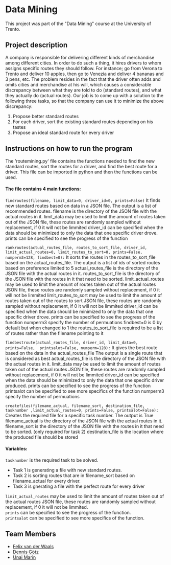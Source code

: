 # Data Mining
This project was part of the "Data Mining" course at the University of Trento.

## Project description
A company is responsible for delivering different kinds of merchandise among different cities. In order to do such a thing, 
it hires drivers to whom assigns specific routes they should follow. For instance; go from Verona to Trento and deliver 
10 apples, then go to Venezia and deliver 4 bananas and 3 pens, etc. The problem resides in the fact that the driver often 
adds and omits cities and merchandise at his will, which causes a considerable discrepancy between what they are told to do 
(standard routes), and what they actually do (actual routes). Our job is to come up with a solution to the following three 
tasks, so that the company can use it to minimize the above discrepancy:
  1. Propose better standard routes
  2. For each driver, sort the existing standard routes depending on his tastes
  3. Propose an ideal standard route for every driver

## Instructions on how to run the program
The 'routemining.py' file contains the functions needed to find the new standard routes, sort the routes for a driver, and find the best route for a driver.
This file can be imported in python and then the functions can be used.

#### The file contains 4 main functions:
```findroutes(filename, limit_data=0, driver_id=0, prints=False)```
It finds new standard routes based on data in a JSON file. The output is a list of recommended routes.
filename is the directory of the JSON file with the actual routes in it.
limit_data may be used to limit the amount of routes taken out of the JSON file, these routes are randomly sampled without replacement, if 0 it will not be limmited
driver_id can be specified when the data should be minimized to only the data that one specific driver drove.
prints can be specified to see the progress of the function

```rankroutes(actual_routes_file, routes_to_sort_file, driver_id, limit_actual_routes=0, limit_routes_to_sort=0, prints=False, numperm3=128, findbest=0):```
It sorts the routes in the routes_to_sort_file based on the actual_routes_file. The output is a list of ids of sorted routes based on preference limited to 5
actual_routes_file is the directory of the JSON file with the actual routes in it.
routes_to_sort_file is the directory of the JSON file with the routes in it that need to be sorted.
limit_actual_routes may be used to limit the amount of routes taken out of the actual routes JSON file, these routes are randomly sampled without replacement, if 0 it will not be limmited
limit_routes_to_sort may be used to limit the amount of routes taken out of the routes to sort JSON file, these routes are randomly sampled without replacement, if 0 it will not be limmited
driver_id can be specified when the data should be minimized to only the data that one specific driver drove.
prints can be specified to see the progress of the function
numperm3 specify the number of permuations
findbest=0 is 0 by default but when changed to 1 the routes_to_sort_file is required to be a list of routes rather than the filename pointing to it

```findbestroute(actual_routes_file, driver_id, limit_data=0, prints=False,  printsalot=False, numperm=128):```
It gives the best route based on the data in the actual_routes_file The output is a single route that is considered as best
actual_routes_file is the directory of the JSON file with the actual routes in it.
limit_data may be used to limit the amount of routes taken out of the actual routes JSON file, these routes are randomly sampled without replacement, if 0 it will not be limmited
driver_id can be specified when the data should be minimized to only the data that one specific driver produced.
prints can be specified to see the progress of the function
printsalot can be specified to see more specifics of the function
numperm3 specify the number of permuations

```createfiles(filename_actual, filename_sort, destination_file, tasknumber ,limit_actual_routes=0, prints=False, printsalot=False):```
Creates the required file for a specific task number. The output is True
filename_actual is the directory of the JSON file with the actual routes in it.
filename_sort is the directory of the JSON file with the routes in it that need to be sorted. (only required for task 2)
destination_file is the location where the produced file should be stored

#### Variables:
```tasknumber``` is the required task to be solved.
- Task 1 is generating a file with new standard routes.<br>
- Task 2 is sorting routes that are in filename_sort based on filename_actual for every driver.<br>
- Task 3 is gnerating a file with the perfect route for every driver

```limit_actual_routes``` may be used to limit the amount of routes taken out of the actual routes JSON file, these routes are randomly sampled without replacement, if 0 it will not be limmited.<br>
```prints``` can be specified to see the progress of the function.<br>
```printsalot``` can be specified to see more specifics of the function.

## Team Members
- [Felix van der Waals](https://github.com/Bromsnortor)
- [Dennis Götz](https://github.com/dennismgoetz)
- [Unai Marin](https://github.com/unaimarin)

